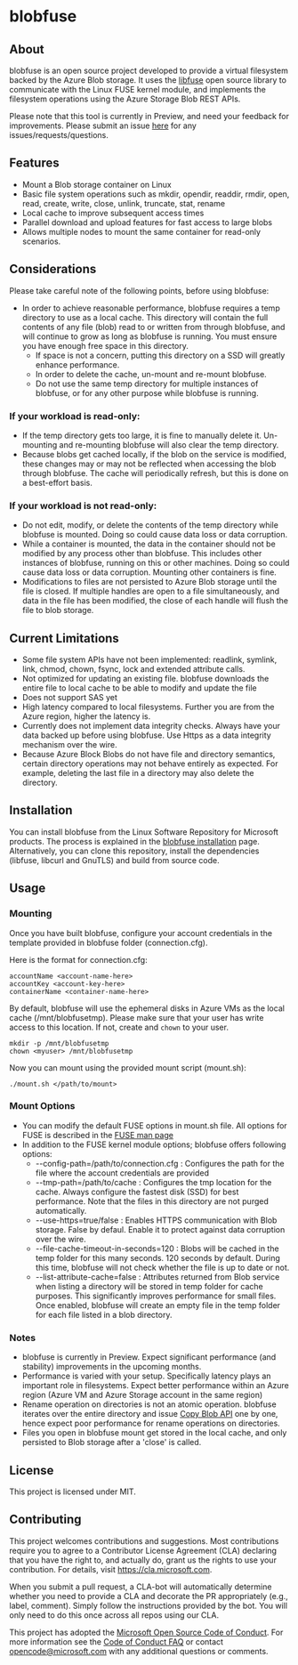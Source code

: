 # blobfuse
## About

blobfuse is an open source project developed to provide a virtual filesystem backed by the Azure Blob storage. It uses the [libfuse](https://github.com/libfuse/libfuse) open source library to communicate with the Linux FUSE kernel module, and implements the filesystem operations using the Azure Storage Blob REST APIs.

Please note that this tool is currently in Preview, and need your feedback for improvements. Please submit an issue [here](https://github.com/azure/azure-storage-fuse/issues) for any issues/requests/questions.

## Features
- Mount a Blob storage container on Linux
- Basic file system operations such as mkdir, opendir, readdir, rmdir, open, read, create, write, close, unlink, truncate, stat, rename
- Local cache to improve subsequent access times
- Parallel download and upload features for fast access to large blobs
- Allows multiple nodes to mount the same container for read-only scenarios.

## Considerations
Please take careful note of the following points, before using blobfuse:
- In order to achieve reasonable performance, blobfuse requires a temp directory to use as a local cache. This directory will contain the full contents of any file (blob) read to or written from through blobfuse, and will continue to grow as long as blobfuse is running. You must ensure you have enough free space in this directory.
  - If space is not a concern, putting this directory on a SSD will greatly enhance performance.
  - In order to delete the cache, un-mount and re-mount blobfuse.
  - Do not use the same temp directory for multiple instances of blobfuse, or for any other purpose while blobfuse is running.
  
### If your workload is read-only:
- If the temp directory gets too large, it is fine to manually delete it.  Un-mounting and re-mounting blobfuse will also clear the temp directory.
- Because blobs get cached locally, if the blob on the service is modified, these changes may or may not be reflected when accessing the blob through blobfuse.  The cache will periodically refresh, but this is done on a best-effort basis.

### If your workload is not read-only:
- Do not edit, modify, or delete the contents of the temp directory while blobfuse is mounted. Doing so could cause data loss or data corruption.
- While a container is mounted, the data in the container should not be modified by any process other than blobfuse.  This includes other instances of blobfuse, running on this or other machines.  Doing so could cause data loss or data corruption.  Mounting other containers is fine.
- Modifications to files are not persisted to Azure Blob storage until the file is closed. If multiple handles are open to a file simultaneously, and data in the file has been modified, the close of each handle will flush the file to blob storage. 

## Current Limitations
- Some file system APIs have not been implemented: readlink, symlink, link, chmod, chown, fsync, lock and extended attribute calls.
- Not optimized for updating an existing file. blobfuse downloads the entire file to local cache to be able to modify and update the file
- Does not support SAS yet
- High latency compared to local filesystems. Further you are from the Azure region, higher the latency is.
- Currently does not implement data integrity checks. Always have your data backed up before using blobfuse. Use Https as a data integrity mechanism over the wire.
- Because Azure Block Blobs do not have file and directory semantics, certain directory operations may not behave entirely as expected. For example, deleting the last file in a directory may also delete the directory.

## Installation

You can install blobfuse from the Linux Software Repository for Microsoft products. The process is explained in the [blobfuse installation](https://github.com/Azure/azure-storage-fuse/wiki/Installation) page. Alternatively, you can clone this repository, install the dependencies (libfuse, libcurl and GnuTLS) and build from source code.

## Usage

### Mounting
Once you have built blobfuse, configure your account credentials in the template provided in blobfuse folder (connection.cfg).

Here is the format for connection.cfg:
```
accountName <account-name-here> 
accountKey <account-key-here> 
containerName <container-name-here>
```

By default, blobfuse will use the ephemeral disks in Azure VMs as the local cache (/mnt/blobfusetmp). Please make sure that your user has write access to this location. If not, create and `chown` to your user.

```
mkdir -p /mnt/blobfusetmp
chown <myuser> /mnt/blobfusetmp
```

Now you can mount using the provided mount script (mount.sh):
```
./mount.sh </path/to/mount>
```

### Mount Options
- You can modify the default FUSE options in mount.sh file. All options for FUSE is described in the [FUSE man page](http://manpages.ubuntu.com/manpages/xenial/man8/mount.fuse.8.html)
- In addition to the FUSE kernel module options; blobfuse offers following options:
	* --config-path=/path/to/connection.cfg : Configures the path for the file where the account credentials are provided
	* --tmp-path=/path/to/cache : Configures the tmp location for the cache. Always configure the fastest disk (SSD) for best performance. Note that the files in this directory are not purged automatically.
	* --use-https=true/false : Enables HTTPS communication with Blob storage. False by defaul. Enable it to protect against data corruption over the wire.
	* --file-cache-timeout-in-seconds=120 : Blobs will be cached in the temp folder for this many seconds. 120 seconds by default. During this time, blobfuse will not check whether the file is up to date or not.
	* --list-attribute-cache=false : Attributes returned from Blob service when listing a directory will be stored in temp folder for cache purposes. This significantly improves performance for small files. Once enabled, blobfuse will create an empty file in the temp folder for each file listed in a blob directory.
	

### Notes
- blobfuse is currently in Preview. Expect significant performance (and stability) improvements in the upcoming months.
- Performance is varied with your setup. Specifically latency plays an important role in filesystems. Expect better performance within an Azure region (Azure VM and Azure Storage account in the same region)
- Rename operation on directories is not an atomic operation. blobfuse iterates over the entire directory and issue [Copy Blob API](https://docs.microsoft.com/en-us/rest/api/storageservices/copy-blob) one by one, hence expect poor performance for rename operations on directories.
- Files you open in blobfuse mount get stored in the local cache, and only persisted to Blob storage after a 'close' is called. 

## License
This project is licensed under MIT.
 
## Contributing

This project welcomes contributions and suggestions.  Most contributions require you to agree to a
Contributor License Agreement (CLA) declaring that you have the right to, and actually do, grant us
the rights to use your contribution. For details, visit https://cla.microsoft.com.

When you submit a pull request, a CLA-bot will automatically determine whether you need to provide
a CLA and decorate the PR appropriately (e.g., label, comment). Simply follow the instructions
provided by the bot. You will only need to do this once across all repos using our CLA.

This project has adopted the [Microsoft Open Source Code of Conduct](https://opensource.microsoft.com/codeofconduct/).
For more information see the [Code of Conduct FAQ](https://opensource.microsoft.com/codeofconduct/faq/) or
contact [opencode@microsoft.com](mailto:opencode@microsoft.com) with any additional questions or comments.

